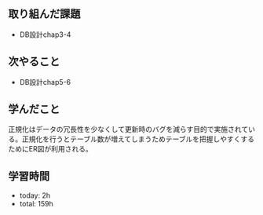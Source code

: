 ## 取り組んだ課題
- DB設計chap3-4

## 次やること
-  DB設計chap5-6

## 学んだこと
正規化はデータの冗長性を少なくして更新時のバグを減らす目的で実施されている。正規化を行うとテーブル数が増えてしまうためテーブルを把握しやすくするためにER図が利用される。

## 学習時間    
- today: 2h
- total: 159h